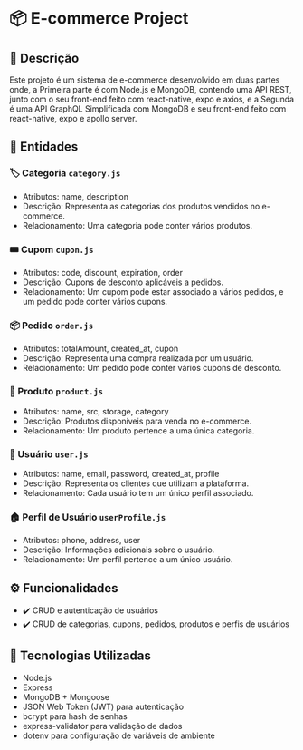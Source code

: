 # 📦 E-commerce Project
## 📌 Descrição
Este projeto é um sistema de e-commerce desenvolvido em duas partes onde,
a Primeira parte é com Node.js e MongoDB, contendo uma API REST, junto com o seu front-end feito com react-native, expo e axios, e a Segunda é uma API GraphQL Simplificada com MongoDB e seu front-end feito com react-native, expo e apollo server.

## 📂 Entidades

### 🏷️ Categoria `category.js`
- Atributos: name, description
- Descrição: Representa as categorias dos produtos vendidos no e-commerce.
- Relacionamento: Uma categoria pode conter vários produtos.

### 🎟️ Cupom `cupon.js`
- Atributos: code, discount, expiration, order
- Descrição: Cupons de desconto aplicáveis a pedidos.
- Relacionamento: Um cupom pode estar associado a vários pedidos, e um pedido pode conter vários cupons.

### 📦 Pedido `order.js`
- Atributos: totalAmount, created_at, cupon
- Descrição: Representa uma compra realizada por um usuário.
- Relacionamento: Um pedido pode conter vários cupons de desconto.

### 🛒 Produto `product.js`
- Atributos: name, src, storage, category
- Descrição: Produtos disponíveis para venda no e-commerce.
- Relacionamento: Um produto pertence a uma única categoria.

### 👤 Usuário `user.js`
- Atributos: name, email, password, created_at, profile
- Descrição: Representa os clientes que utilizam a plataforma.
- Relacionamento: Cada usuário tem um único perfil associado.

### 🏠 Perfil de Usuário `userProfile.js`
- Atributos: phone, address, user
- Descrição: Informações adicionais sobre o usuário.
- Relacionamento: Um perfil pertence a um único usuário.

## ⚙️ Funcionalidades
- ✔️ CRUD e autenticação de usuários
- ✔️ CRUD de categorias, cupons, pedidos, produtos e perfis de usuários

## 🚀 Tecnologias Utilizadas
- Node.js
- Express
- MongoDB + Mongoose
- JSON Web Token (JWT) para autenticação
- bcrypt para hash de senhas
- express-validator para validação de dados
- dotenv para configuração de variáveis de ambiente

